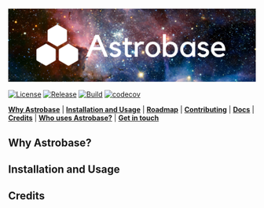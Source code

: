 ![](https://github.com/astrobase/brand/blob/master/logos/space-logo.png?raw=true)

[![License](https://img.shields.io/badge/astrobase-license-blue.svg)](https://github.com/astrobase/astrobase/blob/master/LICENSE)
[![Release](https://img.shields.io/github/v/release/astrobase/astrobase?sort=semver)](https://github.com/astrobase/astrobase/tree/latest)
[![Build](https://github.com/astrobase/astrobase/actions/workflows/test.yml/badge.svg?branch=master)](https://github.com/astrobase/astrobase/actions/workflows/test.yml)
[![codecov](https://codecov.io/gh/astrobase/astrobase/branch/master/graph/badge.svg?token=97YCqzHZmk)](https://codecov.io/gh/astrobase/astrobase)

[**Why Astrobase**](#why-astrobase) |
[**Installation and Usage**](#installation-and-usage) |
[**Roadmap**](./docs/ROADMAP.md) |
[**Contributing**](./CONTRIBUTING.md) |
[**Docs**](https://docs.astrobase.co) |
[**Credits**](#credits) |
[**Who uses Astrobase?**](./docs/who-uses-astrobase.md) |
[**Get in touch**](https://astrobase.co)

## Why Astrobase?

## Installation and Usage

## Credits
